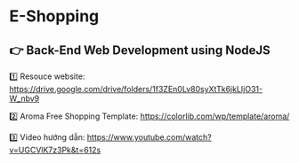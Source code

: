 ﻿# E-Shopping
 ## 👉 Back-End Web Development using NodeJS
 
1️⃣ Resouce website: https://drive.google.com/drive/folders/1f3ZEn0Lv80syXtTk6jkLIjO31-W_nbv9

2️⃣ Aroma Free Shopping Template: https://colorlib.com/wp/template/aroma/

3️⃣ Video hướng dẫn: https://www.youtube.com/watch?v=UGCVlK7z3Pk&t=612s
